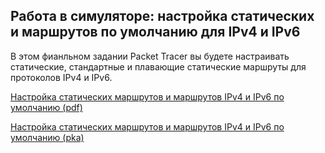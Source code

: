 <!-- 15.6.1 -->
## Работа в симуляторе: настройка статических и маршрутов по умолчанию для IPv4 и IPv6

В этом фианльном задании Packet Tracer вы будете настраивать статические, стандартные и плавающие статические маршруты для протоколов IPv4 и IPv6.

[Настройка статических маршрутов и маршрутов IPv4 и IPv6 по умолчанию (pdf)](./assets/15.6.1-lab.pdf)

[Настройка статических маршрутов и маршрутов IPv4 и IPv6 по умолчанию (pka)](./assets/15.6.1-lab.pka)

<!-- 15.6.2 -->

